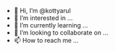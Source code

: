 - 👋 Hi, I’m @kottyarul
- 👀 I’m interested in ...
- 🌱 I’m currently learning ...
- 💞️ I’m looking to collaborate on ...
- 📫 How to reach me ...

<!---
kottyarul/kottyarul is a ✨ special ✨ repository because its `README.md` (this file) appears on your GitHub profile.
You can click the Preview link to take a look at your changes.
--->

